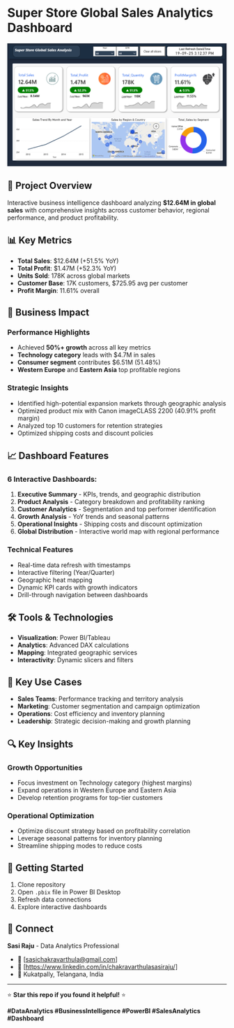 # Super Store Global Sales Analytics Dashboard

![Dashboard Preview](https://github.com/SasiRaju123/Super_Store_Sales_Analysis/blob/af5770610e1c81870160e07e72d0bcf0021e30e3/Screenshot%202025-09-19%20154420.png)

## 🚀 Project Overview

Interactive business intelligence dashboard analyzing **$12.64M in global sales** with comprehensive insights across customer behavior, regional performance, and product profitability.

## 📊 Key Metrics

- **Total Sales**: $12.64M (+51.5% YoY)
- **Total Profit**: $1.47M (+52.3% YoY) 
- **Units Sold**: 178K across global markets
- **Customer Base**: 17K customers, $725.95 avg per customer
- **Profit Margin**: 11.61% overall

## 🎯 Business Impact

### Performance Highlights
- Achieved **50%+ growth** across all key metrics
- **Technology category** leads with $4.7M in sales
- **Consumer segment** contributes $6.51M (51.48%)
- **Western Europe** and **Eastern Asia** top profitable regions

### Strategic Insights
- Identified high-potential expansion markets through geographic analysis
- Optimized product mix with Canon imageCLASS 2200 (40.91% profit margin)
- Analyzed top 10 customers for retention strategies
- Optimized shipping costs and discount policies

## 📈 Dashboard Features

### 6 Interactive Dashboards:
1. **Executive Summary** - KPIs, trends, and geographic distribution
2. **Product Analysis** - Category breakdown and profitability ranking
3. **Customer Analytics** - Segmentation and top performer identification  
4. **Growth Analysis** - YoY trends and seasonal patterns
5. **Operational Insights** - Shipping costs and discount optimization
6. **Global Distribution** - Interactive world map with regional performance

### Technical Features
- Real-time data refresh with timestamps
- Interactive filtering (Year/Quarter)
- Geographic heat mapping
- Dynamic KPI cards with growth indicators
- Drill-through navigation between dashboards

## 🛠️ Tools & Technologies

- **Visualization**: Power BI/Tableau
- **Analytics**: Advanced DAX calculations
- **Mapping**: Integrated geographic services
- **Interactivity**: Dynamic slicers and filters

## 💼 Key Use Cases

- **Sales Teams**: Performance tracking and territory analysis
- **Marketing**: Customer segmentation and campaign optimization  
- **Operations**: Cost efficiency and inventory planning
- **Leadership**: Strategic decision-making and growth planning

## 🔍 Key Insights

### Growth Opportunities
- Focus investment on Technology category (highest margins)
- Expand operations in Western Europe and Eastern Asia
- Develop retention programs for top-tier customers

### Operational Optimization
- Optimize discount strategy based on profitability correlation
- Leverage seasonal patterns for inventory planning
- Streamline shipping modes to reduce costs

## 🚀 Getting Started

1. Clone repository
2. Open `.pbix` file in Power BI Desktop  
3. Refresh data connections
4. Explore interactive dashboards

## 🤝 Connect

**Sasi Raju** - Data Analytics Professional

- 📧 [sasichakravarthula@gmail.com]
- 💼 [https://www.linkedin.com/in/chakravarthulasasiraju/]
- 📍 Kukatpally, Telangana, India

---

⭐ **Star this repo if you found it helpful!** ⭐

**#DataAnalytics #BusinessIntelligence #PowerBI #SalesAnalytics #Dashboard**
